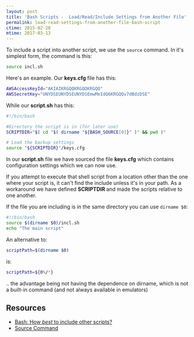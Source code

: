 ```yaml
---
layout: post
title: 'Bash Scripts -  Load/Read/Include Settings from Another File'
permalink: load-read-settings-from-another-file-bash-script
ctime: 2015-02-20
mtime: 2017-03-13
---
```


To include a script into another script, we use the `source` command. In it's simplest form, the command is this:

```bash
source incl.sh
```

Here's an example. Our **keys.cfg** file has this:

```bash
AWSAccessKeyId="AKIAIKRGQQKRGQQKRGQQ"
AWSSecretKey="UNYDSEUNYDSEUNYDSEmwMeIdQ6KRGQQv7dBdzDSE"
```

While our **script.sh** has this:

```bash
#!/bin/bash 

#Directory the script is in (for later use)
SCRIPTDIR="$( cd "$( dirname "${BASH_SOURCE[0]}" )" && pwd )"

# Load the backup settings
source "${SCRIPTDIR}"/keys.cfg
```

In our **script.sh** file we have sourced the file **keys.cfg** which contains configuration settings which we can now use.


If you attempt to execute that shell script from a location other than the one where your script is, it can't find the include unless it's in your path. As a workaround we have defined **SCRIPTDIR** and made the scripts relative to one another.

If the file you are including is in the same directory you can use `dirname $0`:

```bash
#!/bin/bash
source $(dirname $0)/incl.sh
echo "The main script"
```

An alternative to: 

```bash
scriptPath=$(dirname $0)
```
is:

```bash
scriptPath=${0%/*}
```

.. the advantage being not having the dependence on dirname, which is not a built-in command (and not always available in emulators)


Resources
---
- [Bash: How _best_ to include other scripts?](http://stackoverflow.com/questions/192292/bash-how-best-to-include-other-scripts)
- [Source Command](http://bash.cyberciti.biz/guide/Source_command)